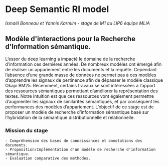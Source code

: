 # Deep Semantic RI model
_Ismaël Bonneau et Yannis Karmim - stage de M1 au LIP6 équipe MLIA_

## Modèle d'interactions pour la Recherche d'Information sémantique.


L’essor du deep learning a impacté le domaine de la recherche d’information ces dernières années.
De nombreux modèles ont émergé afin de réaliser un appariement entre les documents et la requête.
Cependant l’absence d’une grande masse de données ne permet pas à ces modèles d’apprendre les signaux
de pertinence afin de dépasser le modèle classique Okapi BM25. Récemment, certains travaux se sont
intéressées à l’apport des ressources sémantiques permettant d’améliorer la représentation des textes.
Notre intuition est que ces ressources vont également permettre d’augmenter les signaux de similarités
sémantiques, et par conséquent les performances des modèles d’appariement. L’objectif de ce stage est
de proposer un modèle de recherche d’information sémantique basé sur l’hybridation de la sémantique
distributionnelle et relationnelle.

### Mission du stage
	- Compréhension des bases de connaissances et annotations des documents.
	- Proposition/Implémentation d'un modèle de recherche d'information sémantique.
	- Évaluation comparative des méthodes.



